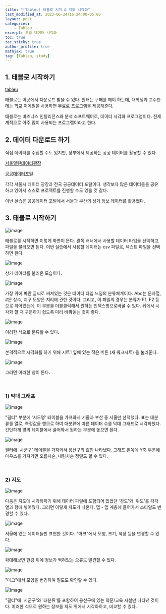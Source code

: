 ```yaml
---
title: "[Tableu] 태블로 시작 & 지도 시각화"
last_modified_at: 2023-06-24T16:24:00-05:00
layout: post
categories:
    - Tableu
excerpt: 초급 데이터 시각화
toc: true
toc_sticky: true
author_profile: true
mathjax: true
tag: [Tableu, study]
---
```


## 1. 태블로 시작하기

[tableu](www.tableau.com/ko-kr/trial/tableau-software?utm_campaign_id=2017049&utm_campaign=Prospecting-CORE-ALL-ALL-ALL-ALL&utm_medium=Paid+Search&utm_source=Naver&utm_language=KR&utm_country=SoKOR&kw=TABLEAU&adgroup=brandsearchad&adused=)


태블로는 이곳에서 다운로드 받을 수 있다.
원래는 구매를 해야 하는데, 대학생과 교수한테는 학교 이메일을 사용하면 무료로 프로그램을 제공해준다.

태블로는 비즈니스 인텔리전스와 분석 소프트웨어로, 데이터 시각화 프로그램이다. 
전세계적으로 아주 많이 사용되는 프로그램이라고 한다.


## 2. 데이터 다운로드 하기

직접 데이터를 수집할 수도 있지만, 정부에서 제공하는 공공 데이터를 활용할 수 있다.    

[서울열린데이터광장](data.seoul.go.kr/)

[공공데이터포털](www.data.go.kr/)

각각 서울시 데이터 광장과 전국 공공데이터 포털이다. 
생각보다 많은 데이터들을 공유하고 있어서 스스로 프로젝트를 진행할 수도 있을 것 같다.

이번 실습은 공공데이터 포털에서 서울과 부산의 상가 정보 데이터를 활용했다.

## 3. 태블로 시작하기

![image](https://img1.daumcdn.net/thumb/R1280x0/?scode=mtistory2&fname=https%3A%2F%2Fblog.kakaocdn.net%2Fdn%2FdKyHw3%2FbtqTKMuitv1%2FQ4uhOANLFqZwKQJ7MTb4IK%2Fimg.png)

태블로를 시작하면 이렇게 화면이 뜬다. 
왼쪽 배너에서 사용할 데이터 타입을 선택하고, 파일을 불러오면 된다.
이번 실습에서 사용할 데이터는 csv 파일로, 텍스트 파일을 선택하면 된다.

![image](https://img1.daumcdn.net/thumb/R1280x0/?scode=mtistory2&fname=https%3A%2F%2Fblog.kakaocdn.net%2Fdn%2FcAzoBe%2FbtqTIoVhIMC%2FP0uEqNm0nRFnkKUR9IpdA0%2Fimg.png)

상가 데이터를 불러온 모습이다. 

![image](https://img1.daumcdn.net/thumb/R1280x0/?scode=mtistory2&fname=https%3A%2F%2Fblog.kakaocdn.net%2Fdn%2FbcRSI0%2FbtqTIqllBYi%2FbxAyy28lC7LHjDrtYy04F1%2Fimg.png)

가장 위에 파란 글씨로 써져있는 것은 데이터 타입 느낌의 분류체계이다. Abc는 문자열, #은 상수, 지구 모양은 지리에 관한 것이다. 그리고, 이 파일의 경우는 분류가 F1, F2 등으로 되어있는데, 이 부분을 더블클릭해서 원하는 인덱스명으로바꿀 수 있다. 뒤에서 시각화 할 때 구분하기 쉽도록 미리 바꿔놓는 것이 좋다.

![image](https://img1.daumcdn.net/thumb/R1280x0/?scode=mtistory2&fname=https%3A%2F%2Fblog.kakaocdn.net%2Fdn%2FbOLau5%2FbtqTLwY5Mz3%2FUzCdBaemDyFrKVuFz5gXL0%2Fimg.png)

이러한 식으로 분류할 수 있다.

![image](https://img1.daumcdn.net/thumb/R1280x0/?scode=mtistory2&fname=https%3A%2F%2Fblog.kakaocdn.net%2Fdn%2FkGBKJ%2FbtqTLw5Qu0J%2FFl9GDY4Wkxhk7Jok4sG3t1%2Fimg.png)

본격적으로 시각화를 하기 위해 시트1 옆에 있는 작은 버튼 (새 워크시트) 을 눌러준다.

![image](https://img1.daumcdn.net/thumb/R1280x0/?scode=mtistory2&fname=https%3A%2F%2Fblog.kakaocdn.net%2Fdn%2FdA0LbK%2FbtqTLyo6kse%2FyWBM3KqF0U6q6Cs8lBxUyK%2Fimg.png)

그러면 이러한 창이 뜬다.

<br>

### 1) 막대 그래프

![image](https://img1.daumcdn.net/thumb/R1280x0/?scode=mtistory2&fname=https%3A%2F%2Fblog.kakaocdn.net%2Fdn%2Ftiuam%2FbtqTNz2kWJ3%2FNFTLNHdk5pk4Suua2vFmQ1%2Fimg.png)

"필터" 부분에 '시도명' 테이블을 가져와서 서울과 부산 중 서울만 선택했다.
표는 대분류를 열로, 측정값을 행으로 하여 대분류에 따른 데이터 수를 막대 그래프로 시각화했다.
간단하게 옆의 테이블에서 끌어와서 원하는 부분에 놓으면 된다.

![image](https://img1.daumcdn.net/thumb/R1280x0/?scode=mtistory2&fname=https%3A%2F%2Fblog.kakaocdn.net%2Fdn%2Fs2QZx%2FbtqTLxKsXk7%2FPDCaBuOfWpufcQDDsMQjO0%2Fimg.png)

필터에 '시군구' 테이블을 가져와서 용산구의 값만 나타냈다. 
그래프 왼쪽에 Y축 부분에 마우스를 가져가면 오름차순, 내림차순 정렬도 할 수 있다.

<br>

### 2) 지도

![image](https://img1.daumcdn.net/thumb/R1280x0/?scode=mtistory2&fname=https%3A%2F%2Fblog.kakaocdn.net%2Fdn%2FliGIj%2FbtqTNBy3KMf%2F9oH1MqZ44YTKCK5XoVVDT0%2Fimg.png)

다음은 지도에 시각화하기 위해 데이터 파일에 포함되어 있었던 '경도'와 '위도'를 각각 열과 행에 넣어줬다.
그러면 이렇게 지도가 나온다. 맵 - 맵 계층에 들어가서 스타일도 변경할 수 있다.

![image](https://img1.daumcdn.net/thumb/R1280x0/?scode=mtistory2&fname=https%3A%2F%2Fblog.kakaocdn.net%2Fdn%2FRVH1U%2FbtqTJTAtsjw%2FgVEUVd6zg2v87XpowyMFs1%2Fimg.png)

서울에 있는 데이터들만 표현한 것이다.
"마크"에서 모양, 크기, 색상 등을 변경할 수 있다.

![image](https://img1.daumcdn.net/thumb/R1280x0/?scode=mtistory2&fname=https%3A%2F%2Fblog.kakaocdn.net%2Fdn%2FlhuK1%2FbtqTKLPKiNV%2F2LWV6VwicJUUjmT5jR41L1%2Fimg.png)

확대해보면 한강 위에 정보가 찍혀있는 오류도 발견할 수 있다.

![image](https://img1.daumcdn.net/thumb/R1280x0/?scode=mtistory2&fname=https%3A%2F%2Fblog.kakaocdn.net%2Fdn%2FoOzbS%2FbtqTIqevIl2%2FhYqiCVcvdNanSVH2X1aXL0%2Fimg.png)

"마크"에서 모양을 변경하여 밀도도 확인할 수 있다.

![image](https://img1.daumcdn.net/thumb/R1280x0/?scode=mtistory2&fname=https%3A%2F%2Fblog.kakaocdn.net%2Fdn%2F8ULFX%2FbtqTKMuiyhB%2FfFa36k4NejTyT1RmuSttMK%2Fimg.png)

"필터"에 '시군구'와 '대분류'를 포함하여 용산구에 있는 학문/교육 시설만 나타낸 것이다.
이러한 식으로 원하는 정보를 지도 위에서 시각화하고, 비교할 수 있다.
